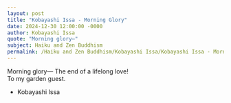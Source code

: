 ```yaml
---
layout: post
title: "Kobayashi Issa - Morning Glory"
date: 2024-12-30 12:00:00 -0000
author: Kobayashi Issa
quote: "Morning glory—"
subject: Haiku and Zen Buddhism
permalink: /Haiku and Zen Buddhism/Kobayashi Issa/Kobayashi Issa - Morning Glory
---
```


Morning glory—
The end of a lifelong love!  
To my garden guest.

- Kobayashi Issa
